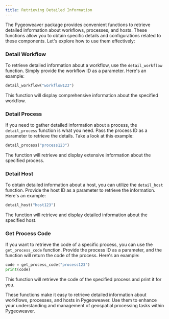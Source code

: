 ```yaml
---
title: Retrieving Detailed Information
---
```


The Pygeoweaver package provides convenient functions to retrieve detailed information about workflows, processes, and hosts. These functions allow you to obtain specific details and configurations related to these components. Let's explore how to use them effectively:

### Detail Workflow

To retrieve detailed information about a workflow, use the `detail_workflow` function. Simply provide the workflow ID as a parameter. Here's an example:

```python
detail_workflow("workflow123")
```

This function will display comprehensive information about the specified workflow.

### Detail Process

If you need to gather detailed information about a process, the `detail_process` function is what you need. Pass the process ID as a parameter to retrieve the details. Take a look at this example:

```python
detail_process("process123")
```

The function will retrieve and display extensive information about the specified process.

### Detail Host

To obtain detailed information about a host, you can utilize the `detail_host` function. Provide the host ID as a parameter to retrieve the information. Here's an example:

```python
detail_host("host123")
```

The function will retrieve and display detailed information about the specified host.

### Get Process Code

If you want to retrieve the code of a specific process, you can use the `get_process_code` function. Provide the process ID as a parameter, and the function will return the code of the process. Here's an example:

```python
code = get_process_code("process123")
print(code)
```

This function will retrieve the code of the specified process and print it for you.

These functions make it easy to retrieve detailed information about workflows, processes, and hosts in Pygeoweaver. Use them to enhance your understanding and management of geospatial processing tasks within Pygeoweaver.